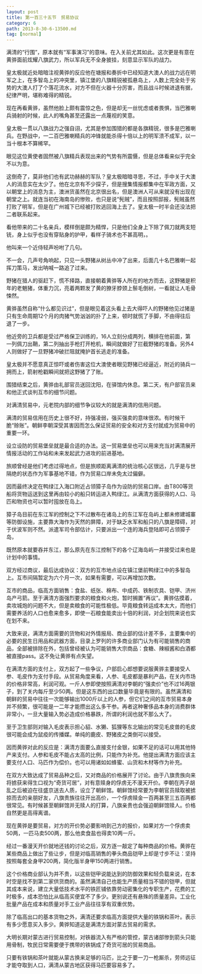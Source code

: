 ```yaml
---
layout: post
title: 第一百三十五节　贸易协议
category: 6
path: 2013-8-30-6-13500.md
tag: [normal]
---
```


满清的“行围”，原本就有“军事演习”的意味。在入关前尤其如此。这次更是有意在黄骅面前炫耀八旗武力，所以军兵无不全身披挂，刻意显示军队的战力。

皇太极就近处暗暗注视黄骅的反应他在塘报和奏折中已经知道大澳人的战力远在明军之上，在多智岛上的冲突里，镇江堡的八旗精锐被孤悬岛上，人数上完全处于劣势的大澳人打了个落花流水，对方不但在火器十分厉害，而且战斗时候进退有据，纪律严明，堪称难得的精锐。

现在再看黄骅，虽然他脸上颇有震惊之色，但是却无一丝忧虑或者畏惧，当巴雅喇兵骑射的时候，此人的嘴角甚至还露出一点蔑视的笑意。

皇太极一贯以八旗战力之强自诩，尤其是参加围猎的都是各旗精锐，很多是巴雅喇兵。在野战中，一二百巴雅喇精兵的冲锋就能杀得十倍以上的明军溃不成军，以一当十根本不算稀罕。

眼见这位黄使者固然被八旗精兵表现出来的气势有所震慑，但是总体看来似乎完全不以为意。

这倒奇了，莫非他们也有武功赫赫的军队？皇太极暗暗寻思，不过，手中关于大澳人的消息实在太少了。他在北京有不少探子，但是搜集情报都集中在军政方面，又以朝堂上的消息为主，澳洲货虽然在北京很出名，但是澳洲人可从来就没有出现在朝堂之上。就连当初在海南岛的惨败，也只是说“髡贼”，而且按照邸报，髡贼虽然打败了明军，但是在广州城下已经被打败逃回海上去了。皇太极一时半会还没法把二者联系起来。

看他带来的二十名亲兵，模样倒是颇为精悍，只是他们全身上下除了佩刀就两支短铳，身上似乎也没有穿贴身的护甲，看样子骑术也不甚高明，。

他叫来一个近侍轻声吩咐了几句。

不一会，几声号角响起，只见一头野猪从树丛中冲了出来，后面几十名巴雅喇一起挥刀策马，发出呐喊一路追了过来。

野猪在猎人的驱赶下，慌不择路，直接朝着黄骅等人所在的地方而去，这野猪是积年的老魈猪，体重力沉，亮着两颗发了黄的獠牙脖颈上鬃毛倒树，一看就让人毛骨悚然。

黄骅虽然自称“什么都见识过”，但是眼见着这头看上去大得吓人的野猪他见过猪是只有生命周期12个月的肉猪气势汹汹的扑了上来，顿时就慌了手脚，不由得往后退了一步。

他近旁的卫兵都是受过严格保卫训练的，16人立刻分成两列，横排在他前面，第一列佩刀出鞘，第二列抽出手枪打开枪机，瞬间就做好了拦截野猪的准备。另外4人则做好了一旦野猪冲破拦阻就掩护首长逃走的准备。

皇太极并不愿意真正惊吓或者伤害这位大澳使者眼见野猪已经逼近，附近的骑兵一拥而上，箭射枪戳瞬间就把这野猪了了账。

围猎结束之后，黄骅由礼部官员送回沈阳，在驿馆内休息。第二天，有户部官员来和他正式谈判互市的细节问题。

对满清贸易中，元老院内部的细节争议较大的就是满清的信用问题。

满清的贸易信用在历史上很不好，持强凌弱，强买强卖的意味很浓。有时候干脆“赊账”。朝鲜李朝深受其害因而怎么保证贸易的安全和对方支付就成为贸易中的重要一环。

设立设防的贸易堡垒就是最合适的办法。这一贸易堡垒也可以用来充当对满清展开情报活动的工作站和未来发起武力进攻的前进基地。

旅顺曾经是他们考虑过得地点，但是旅顺距离满清的统治核心区很远，几乎是与世隔绝的状态作为军事基地不错，作为贸易口岸未免太过偏僻。

因而最终决定在鸭绿江入海口附近占领獐子岛作为设防的贸易口岸。由T800等货船将货物运送到这里再由较小的船只转运进入鸭绿江。从满清方面获得的人口、马匹和物资也可以暂时囤放在岛上。

獐子岛目前在东江军的控制之下不过散布在诸岛上的东江军在岛屿上都未修建城寨等防御设施，主要靠大海作为天然的屏障，对于缺乏水军和船只的八旗是障碍，对于伏波军则不然。派遣军司令部估计，只要派出一个连的海兵登陆即可占领獐子岛，

既然原本就要吞并东江，那么原先在东江控制下的各个辽海岛屿一并接受过来也是计划中的事情。

双方经过商议，最后达成协议：双方的互市地点设在镇江堡前鸭绿江中的多智岛上。互市间隔暂定为六个月一次，如果有需要，可以再增加次数。

互市的商品，临高方面销售：食盐、纸张、棉布、中成药、铁制农具、铠甲、济州岛产弓箭。至于满清方面强烈要求的粮食和火炮，暂时搁置“再议”。黄骅估摸着，卖攻城炮的问题不大，但是卖粮食的可能性极低。毕竟粮食转运成本太大，而他们需要养活的人口也愈来愈多，即使一石粮食能卖出十倍的利润，对企划院来说也实在划不来。

大致来说，满清方面需要的货物和对外情报局、商业部的估计差不多，主要集中的必要的民生日用品和武器方面，目录上罗列的许多商业部门认为有可能销售的商品，全部被排除在外，包括曾经被认为可能销售大宗商品：食糖、辣椒酱和白酒都被直接pass。这不免让黄骅有点失望。

在满清方面的支付上，双方起了一些争议，户部启心郎想要说服黄骅主要接受人参、毛皮作为支付手段。从贸易角度来看，人参、毛皮都是暴利产品，在关内市场的价格非常高，利润可观。一斤人参即使按照满清对李朝的“强卖价”也不过16两银子，到了关内每斤至少50两。但是这东西的出口数量毕竟是有限的。虽然满清和朝鲜的贸易中往往一次能够输出1000斤以上的人参，但它们之间的互市贸易本身并不频繁，很可能是一二年才能攒出这么多干参。再者这种奢侈品本身的消费群体非常小，一旦大量输入势必造成价格暴跌，所谓的利润也就不那么大了。

至于卫生部则对输入毛皮表示担心貂、水獭、狐狸等东北输出的常见毛皮兽的毛皮很可能会成为鼠疫的传播媒。单纯的鹿皮、野猪皮之类倒可以接受。

因而黄骅对此的反应是：满清方面要么直接支付金银，如果不足的话可以用其他特产来支付。人参和毛皮不能占太高的比例，只能作为补充。他提出满清方面应该主要支付人口、马匹作为偿价。也可以用诸如如蜂蜜、山货和木材等作为补充。

在双方大致达成了贸易品种之后，又对商品的价格展开了讨论。由于八旗贵族向来将掳获来得生口视为“奇货可居”，对有意赎身的俘虏无不漫天开价。李朝在丙子胡乱之后被迫在往盛京送去人质，设立了朝鲜馆。朝鲜馆经常要为李朝官员赎取被掳掠而去的亲朋好友，八旗贵族往往开出高价，一个俘虏赎金一百两甚至三五百两都很常见。有时候甚至朝鲜馆并无赎人的打算，八旗亲贵也会强迫朝鲜馆赎人。价格自然更是高得离谱。

现在黄骅是要贸易，对方的开价势必要影响到己方的报价，如果对方一个俘虏卖50两，一匹马卖500两，那么他卖食盐也得卖10两一斤。

经过一番漫天开价就地还钱的讨论之后，双方逐一敲定了每种商品的价格。黄骅在某些商品上做出了些让步，但是对临高销售的拳头商品铠甲上却是寸步不让：坚持按照每套全身甲200两，简化版半身甲150两进行销售。

这个价格商业部认为并不贵，以这些铠甲说能达到的防御效果和轻负载来说，在本时空是找不到第二家供货商的。虽然满清自己也能生产质量相当不错的铠甲，但就其成本来说，建立大量低技术水平的铁匠铺依靠劳动密集化的专职生产，花费的工时极多，成本恐怕比从临高买便宜不了多少。更别说还有悬殊的质量差异。工业化批量产品在成本和质量对手工业产品往往享有双重优势。

除了临高出口的基本货物之外，满清还要求临高方面提供大量的铁锅和茶叶。表示有多少愿意买入多少。黄骅知道这是满清方面对蒙古贸易的需求。

大明长期对蒙古进行贸易控制，对铁器流入有严格的管控，蒙古诸部惨到箭头只能用骨制，牧民日常需要便于携带的铁锅成了奇货可居的贸易商品。

只要有铁锅和茶叶就能从蒙古换来足够的马匹，比之于要一刀一枪厮杀，劳师远征才能夺取到人口，满清从蒙古地区获得马匹要容易多了。
